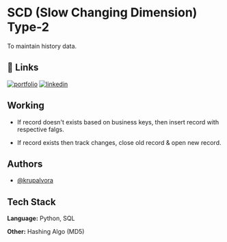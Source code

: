 
# SCD (Slow Changing Dimension) Type-2

To maintain history data.



## 🔗 Links
[![portfolio](https://img.shields.io/badge/my_portfolio-000?style=for-the-badge&logo=ko-fi&logoColor=white)](https://krupalvora.github.io/)
[![linkedin](https://img.shields.io/badge/linkedin-0A66C2?style=for-the-badge&logo=linkedin&logoColor=white)](https://www.linkedin.com/in/krupalvora/)



## Working

- If record doesn't exists based on business keys, then insert record with respective falgs.

- If record exists then track changes, close old record & open new record.



## Authors

- [@krupalvora](https://github.com/krupalvora)


## Tech Stack

**Language:** Python, SQL

**Other:** Hashing Algo (MD5)

